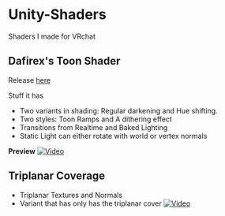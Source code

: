 # Unity-Shaders
Shaders I made for VRchat


## Dafirex's Toon Shader

Release [here](https://github.com/Dafirex/Unity-Shaders/releases)

Stuff it has
- Two variants in shading: Regular darkening and Hue shifting.
- Two styles: Toon Ramps and A dithering effect
- Transitions from Realtime and Baked Lighting
- Static Light can either rotate with world or vertex normals

**Preview**
[![Video](https://puu.sh/BFYaY/f601dc85c4.jpg)](https://streamable.com/qmk2q)

## Triplanar Coverage 
- Triplanar Textures and Normals
- Variant that has only has the triplanar cover
[![Video](https://puu.sh/BMUBN/96cadbb3b6.jpg)](https://streamable.com/17yx1)
